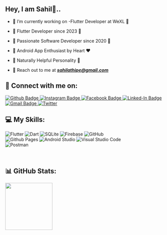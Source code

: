 ## Hey, I am Sahil👋..

- 🔭 I’m currently working on -Flutter Developer at WeXL 🚀

- 🔷 Flutter Developer since 2023 🔷

- 🚀 Passionate Software Developer since 2020 🚀

- 📱 Android App Enthusiast by Heart ❤️

- 🙌 Naturally Helpful Personality 🙌

- 📧 Reach out to me at ***sahilathipe@gmail.com***

## 🤝 Connect with me on:
<div id="badges">
  <a href="https://github.com/sathipe123">
    <img src="https://img.shields.io/badge/GitHub-100000?style=for-the-badge&logo=github&logoColor=white" alt="Github Badge"/>
  </a>
   <a href="https://www.instagram.com/06_sat/">
    <img src="https://img.shields.io/badge/Instagram-E4405F?style=for-the-badge&logo=instagram&logoColor=white" alt="Instagram Badge"/>
  </a>
   <a href="https://www.facebook.com/sahil.thipe">
    <img src="https://img.shields.io/badge/Facebook-blue?style=for-the-badge&logo=facebook&logoColor=white" alt="Facebook Badge"/>
  </a>
   <a href="https://www.linkedin.com/in/sahil-thipe/">
    <img src="https://img.shields.io/badge/LinkedIn-0077B5?style=for-the-badge&logo=linkedin&logoColor=white" alt="Linked-In Badge"/>
  </a>
  <a href="sahilathipe@gmail.com/">
    <img src="https://img.shields.io/badge/Gmail-D14836?style=for-the-badge&logo=gmail&logoColor=white" alt="Gmail Badge"/>
  </a>
   <a href="https://twitter.com/SahilThipe">
    <img src="https://img.shields.io/badge/X-%23000000.svg?style=for-the-badge&logo=X&logoColor=white)" alt="Twitter"/>
  </a>
</div>

## 💻 My Skills:
![Flutter](https://img.shields.io/badge/Flutter-%2302569B.svg?style=for-the-badge&logo=Flutter&logoColor=white) ![Dart](https://img.shields.io/badge/dart-%230175C2.svg?style=for-the-badge&logo=dart&logoColor=white) ![SQLite](https://img.shields.io/badge/sqlite-%2307405e.svg?style=for-the-badge&logo=sqlite&logoColor=white) ![Firebase](https://img.shields.io/badge/firebase-%23039BE5.svg?style=for-the-badge&logo=firebase) ![GitHub](https://img.shields.io/badge/github-%23121011.svg?style=for-the-badge&logo=github&logoColor=white) <br>  ![Github Pages](https://img.shields.io/badge/github%20pages-121013?style=for-the-badge&logo=github&logoColor=white) ![Android Studio](https://img.shields.io/badge/Android%20Studio-3DDC84.svg?style=for-the-badge&logo=android-studio&logoColor=white) ![Visual Studio Code](https://img.shields.io/badge/Visual%20Studio%20Code-0078d7.svg?style=for-the-badge&logo=visual-studio-code&logoColor=white) <br> ![Postman](https://img.shields.io/badge/Postman-FF6C37?style=for-the-badge&logo=postman&logoColor=white)

<br>

## 📊 GitHub Stats:
 <img src="https://github-readme-streak-stats.herokuapp.com/?user=sathipe123&theme=radical&hide_border=false" height=150px><br/>

<br>


<!--
**sathipe123/sathipe123** is a ✨ _special_ ✨ repository because its `README.md` (this file) appears on your GitHub profile.
![Stats on GitHub](https://github-readme-stats.vercel.app/api?username=sathipe123&show_icons=true&hide_border=true)

Here are some ideas to get you started:

- 🔭 I’m currently working on ...
- 🌱 I’m currently learning ...
- 👯 I’m looking to collaborate on ...
- 🤔 I’m looking for help with ...
- 💬 Ask me about ...
- 📫 How to reach me: ...
- 😄 Pronouns: ...
- ⚡ Fun fact: ...
-->
